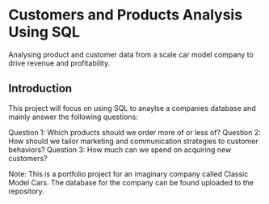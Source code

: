 # Customers and Products Analysis Using SQL
Analysing product and customer data from a scale car model company to drive revenue and profitability.

## Introduction

This project will focus on using SQL to anaylse a companies database and mainly answer the following questions:

Question 1: Which products should we order more of or less of?
Question 2: How should we tailor marketing and communication strategies to customer behaviors?
Question 3: How much can we spend on acquiring new customers?


Note: This is a portfolio project for an imaginary company called Classic Model Cars. The database for the company can be found uploaded to the repository.

